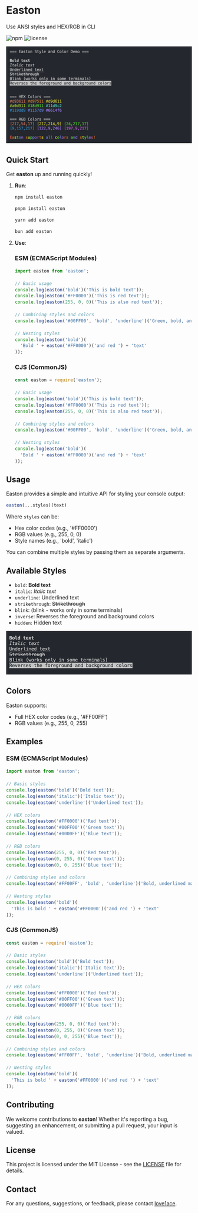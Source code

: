 # Easton

Use ANSI styles and HEX/RGB in CLI

![npm](https://img.shields.io/npm/v/easton)
![license](https://img.shields.io/npm/l/easton)

![img](image.png)

## Quick Start

Get **easton** up and running quickly!

1. **Run**:
    ```bash
    npm install easton
    ```
    ```bash
    pnpm install easton
    ```
    ```bash
    yarn add easton
    ```
    ```bash
    bun add easton
    ```
2. **Use**:

    ### ESM (ECMAScript Modules)
    ```javascript
    import easton from 'easton';

    // Basic usage
    console.log(easton('bold')('This is bold text'));
    console.log(easton('#FF0000')('This is red text'));
    console.log(easton(255, 0, 0)('This is also red text'));

    // Combining styles and colors
    console.log(easton('#00FF00', 'bold', 'underline')('Green, bold, and underlined'));

    // Nesting styles
    console.log(easton('bold')(
      'Bold ' + easton('#FF0000')('and red ') + 'text'
    ));
    ```

    ### CJS (CommonJS)
    ```javascript
    const easton = require('easton');

    // Basic usage
    console.log(easton('bold')('This is bold text'));
    console.log(easton('#FF0000')('This is red text'));
    console.log(easton(255, 0, 0)('This is also red text'));

    // Combining styles and colors
    console.log(easton('#00FF00', 'bold', 'underline')('Green, bold, and underlined'));

    // Nesting styles
    console.log(easton('bold')(
      'Bold ' + easton('#FF0000')('and red ') + 'text'
    ));
    ```

## Usage

Easton provides a simple and intuitive API for styling your console output:

```javascript
easton(...styles)(text)
```

Where `styles` can be:
- Hex color codes (e.g., '#FF0000')
- RGB values (e.g., 255, 0, 0)
- Style names (e.g., 'bold', 'italic')

You can combine multiple styles by passing them as separate arguments.

## Available Styles
- `bold`: **Bold text**  
- `italic`: *Italic text*  
- `underline`: Underlined text  
- `strikethrough`: ~~Strikethrough~~  
- `blink`: (blink - works only in some terminals)  
- `inverse`: Reverses the foreground and background colors  
- `hidden`: Hidden text

![styles](styles.png)

## Colors

Easton supports:
- Full HEX color codes (e.g., '#FF00FF')
- RGB values (e.g., 255, 0, 255)

## Examples

### ESM (ECMAScript Modules)
```javascript
import easton from 'easton';

// Basic styles
console.log(easton('bold')('Bold text'));
console.log(easton('italic')('Italic text'));
console.log(easton('underline')('Underlined text'));

// HEX colors
console.log(easton('#FF0000')('Red text'));
console.log(easton('#00FF00')('Green text'));
console.log(easton('#0000FF')('Blue text'));

// RGB colors
console.log(easton(255, 0, 0)('Red text'));
console.log(easton(0, 255, 0)('Green text'));
console.log(easton(0, 0, 255)('Blue text'));

// Combining styles and colors
console.log(easton('#FF00FF', 'bold', 'underline')('Bold, underlined magenta text'));

// Nesting styles
console.log(easton('bold')(
  'This is bold ' + easton('#FF0000')('and red ') + 'text'
));
```

### CJS (CommonJS)
```javascript
const easton = require('easton');

// Basic styles
console.log(easton('bold')('Bold text'));
console.log(easton('italic')('Italic text'));
console.log(easton('underline')('Underlined text'));

// HEX colors
console.log(easton('#FF0000')('Red text'));
console.log(easton('#00FF00')('Green text'));
console.log(easton('#0000FF')('Blue text'));

// RGB colors
console.log(easton(255, 0, 0)('Red text'));
console.log(easton(0, 255, 0)('Green text'));
console.log(easton(0, 0, 255)('Blue text'));

// Combining styles and colors
console.log(easton('#FF00FF', 'bold', 'underline')('Bold, underlined magenta text'));

// Nesting styles
console.log(easton('bold')(
  'This is bold ' + easton('#FF0000')('and red ') + 'text'
));
```

## Contributing

We welcome contributions to **easton**! Whether it's reporting a bug, suggesting an enhancement, or submitting a pull request, your input is valued.

## License

This project is licensed under the MIT License - see the [LICENSE](LICENSE) file for details.

## Contact

For any questions, suggestions, or feedback, please contact [love1ace](mailto:lovelacedud@gmail.com).